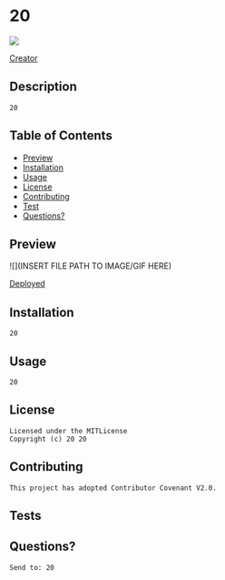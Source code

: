 
  # 20
  ![](https://img.shields.io/badge/License-MITLicense-yellow)

  [Creator](https://github.com/20)

  ## Description 
    20

  ## Table of Contents
  * [Preview](#Preview)
  * [Installation](#Installation)
  * [Usage](#Usage)
  * [License](#License)
  * [Contributing](#Contributing)
  * [Test](#Tests)
  * [Questions?](#Questions?)
     
  ## Preview
  ![](INSERT FILE PATH TO IMAGE/GIF HERE)

  [Deployed](20)

  ## Installation
    20

  ## Usage
    20

  ## License
    Licensed under the MITLicense
    Copyright (c) 20 20

  ## Contributing
    This project has adopted Contributor Covenant V2.0. 

  ## Tests
    

  ## Questions?
    Send to: 20


